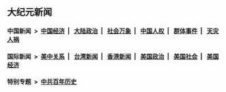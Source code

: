 ## 大纪元新闻

#### 中国新闻 &nbsp;>&nbsp; [中国经济](indexes/ncid283/README.md?01270845) &nbsp;| &nbsp; [大陆政治](indexes/ncid277/README.md?01270845) &nbsp;| &nbsp; [社会万象](indexes/ncid282/README.md?01270845) &nbsp;| &nbsp; [中国人权](indexes/ncid278/README.md?01270845) &nbsp;| &nbsp; [群体事件](indexes/ncid279/README.md?01270845) &nbsp;| &nbsp; [天灾人祸](indexes/ncid280/README.md?01270845)

#### 国际新闻 &nbsp;>&nbsp; [美中关系](indexes/nf1412576/README.md?01270845) &nbsp;| &nbsp; [台湾新闻](indexes/ncid1349361/README.md?01270845) &nbsp;| &nbsp; [香港新闻](indexes/ncid1349362/README.md?01270845) &nbsp;| &nbsp; [美国政治](indexes/ncid1078159/README.md?01270845) &nbsp;| &nbsp; [美国社会](indexes/ncid1078160/README.md?01270845) &nbsp;| &nbsp; [美国经济](indexes/ncid1078158/README.md?01270845)

#### 特别专题 &nbsp;>&nbsp; [中共百年历史](https://github.com/epoch-news/epoch-special/blob/master/README.md?01270845)  
